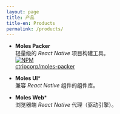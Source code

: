 ```yaml
---
layout: page
title: 产品
title-en: Products
permalink: /products/
---
```


-   __Moles Packer__  
    轻量级的 *React Native* 项目构建工具。  
    [![NPM](https://nodei.co/npm/moles-packer.png?downloads=true&downloadRank=true&stars=true)](https://nodei.co/npm/moles-packer/)  
    [ctripcorp/moles-packer](https://github.com/ctripcorp/moles-packer)

-   __Moles UI__*  
    兼容 *React Native* 组件的组件库。

-   __Moles Web__*  
    浏览器端 *React Native* 代理（驱动引擎）。
